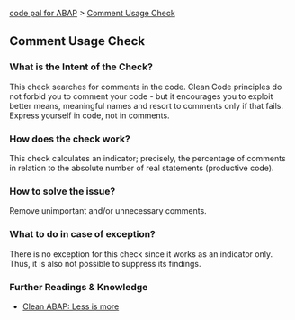 [code pal for ABAP](../../README.md) > [Comment Usage Check](comment-usage.md)

## Comment Usage Check

### What is the Intent of the Check?

This check searches for comments in the code. Clean Code principles do not forbid you to comment your code - but it encourages you to exploit better means, meaningful names and resort to comments only if that fails. Express yourself in code, not in comments.

### How does the check work?

This check calculates an indicator; precisely, the percentage of comments in relation to the absolute number of real statements (productive code).

### How to solve the issue?

Remove unimportant and/or unnecessary comments.

### What to do in case of exception?

There is no exception for this check since it works as an indicator only. Thus, it is also not possible to suppress its findings.

### Further Readings & Knowledge

* [Clean ABAP: Less is more](https://github.com/SAP/styleguides/blob/main/clean-abap/CleanABAP.md#express-yourself-in-code-not-in-comments)

